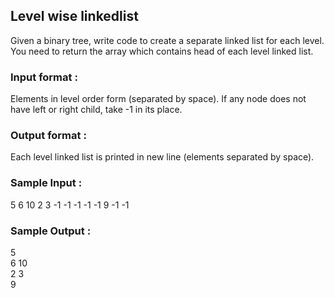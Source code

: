 ## Level wise linkedlist
Given a binary tree, write code to create a separate linked list for each level. You need to return the array which contains head of each level linked list.
### Input format :

Elements in level order form (separated by space). If any node does not have left or right child, take -1 in its place.

### Output format : 
Each level linked list is printed in new line (elements separated by space).

### Sample Input :
5 6 10 2 3 -1 -1 -1 -1 -1 9 -1 -1
### Sample Output :
5 <br/>
6 10 <br/>
2 3 <br/>
9